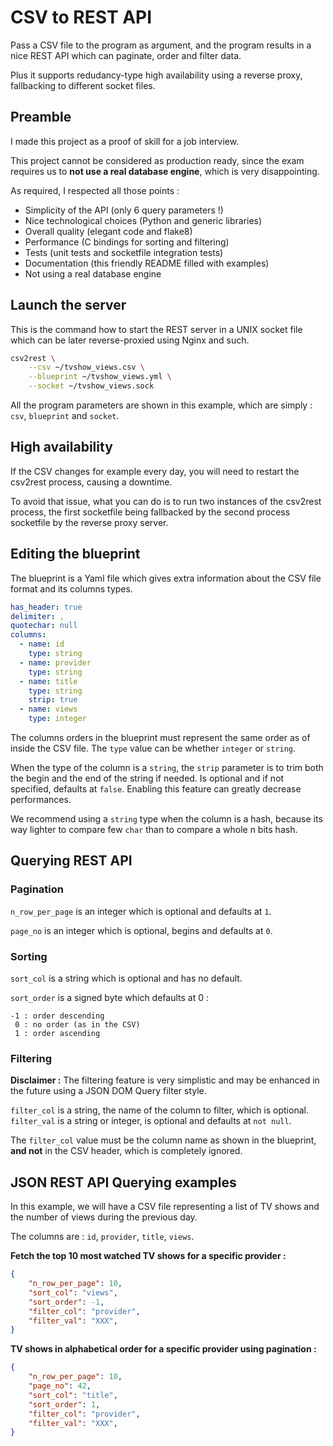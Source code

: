 CSV to REST API
===============

Pass a CSV file to the program as argument, and the program results in a nice
REST API which can paginate, order and filter data.

Plus it supports redudancy-type high availability using a reverse proxy,
fallbacking to different socket files.


Preamble
--------

I made this project as a proof of skill for a job interview.

This project cannot be considered as production ready, since the exam requires
us to **not use a real database engine**, which is very disappointing.

As required, I respected all those points :

- Simplicity of the API (only 6 query parameters !)
- Nice technological choices (Python and generic libraries)
- Overall quality (elegant code and flake8)
- Performance (C bindings for sorting and filtering)
- Tests (unit tests and socketfile integration tests)
- Documentation (this friendly README filled with examples)
- Not using a real database engine



Launch the server
-----------------

This is the command how to start the REST server in a UNIX socket file which
can be later reverse-proxied using Nginx and such.

```bash
csv2rest \
    --csv ~/tvshow_views.csv \
    --blueprint ~/tvshow_views.yml \
    --socket ~/tvshow_views.sock
```

All the program parameters are shown in this example, which are simply :
`csv`, `blueprint` and `socket`.


High availability
-----------------

If the CSV changes for example every day, you will need to restart the
csv2rest process, causing a downtime.

To avoid that issue, what you can do is to run two instances of the csv2rest
process, the first socketfile being fallbacked by the second process socketfile
by the reverse proxy server.


Editing the blueprint
---------------------

The blueprint is a Yaml file which gives extra information about
the CSV file format and its columns types.

```yaml
has_header: true
delimiter: ,
quotechar: null
columns:
  - name: id
    type: string
  - name: provider
    type: string
  - name: title
    type: string
    strip: true
  - name: views
    type: integer
```

The columns orders in the blueprint must represent the same order as of inside
the CSV file. The `type` value can be whether `integer` or `string`.

When the type of the column is a `string`, the `strip` parameter is to trim
both the begin and the end of the string if needed. Is optional and if not
specified, defaults at `false`. Enabling this feature can greatly decrease
performances.

We recommend using a `string` type when the column is a hash, because its
way lighter to compare few `char` than to compare a whole n bits hash.


Querying REST API
-----------------

### Pagination

`n_row_per_page` is an integer which is optional and defaults at `1`.

`page_no` is an integer which is optional, begins and defaults at `0`.


### Sorting

`sort_col` is a string which is optional and has no default.

`sort_order` is a signed byte which defaults at 0 :
```
-1 : order descending
 0 : no order (as in the CSV)
 1 : order ascending
```

### Filtering

**Disclaimer :** The filtering feature is very simplistic and may be enhanced
in the future using a JSON DOM Query filter style.

`filter_col` is a string, the name of the column to filter, which is optional.
`filter_val` is a string or integer, is optional and defaults at `not null`.

The `filter_col` value must be the column name as shown in the blueprint,
**and not** in the CSV header, which is completely ignored.


JSON REST API Querying examples
-------------------------------

In this example, we will have a CSV file representing a list of TV shows
and the number of views during the previous day.

The columns are : `id`, `provider`, `title`, `views`.

**Fetch the top 10 most watched TV shows for a specific provider :**

```json
{
    "n_row_per_page": 10,
    "sort_col": "views",
    "sort_order": -1,
    "filter_col": "provider",
    "filter_val": "XXX",
}
```

**TV shows in alphabetical order for a specific provider using pagination :**

```json
{
    "n_row_per_page": 10,
    "page_no": 42,
    "sort_col": "title",
    "sort_order": 1,
    "filter_col": "provider",
    "filter_val": "XXX",
}
```
